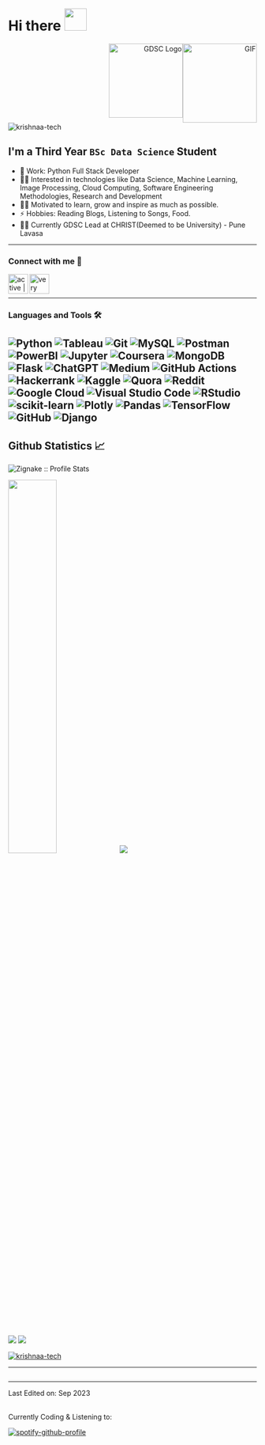 # Hi there <img width="45px" src="https://camo.githubusercontent.com/52f613ba340da0234fa3754325112a6533af65a3/68747470733a2f2f6d656469612e74656e6f722e636f6d2f696d616765732f33623338386665303364613237316432363734666166383565623763336663642f74656e6f722e676966" />

<div style="display: flex; justify-content: flex-end;text-align: right;">
  <img style="margin-left: auto;" src="https://dscvit.com/images/dsc-logo-square.svg" width="150" height="150" alt="GDSC Logo"> 
  <img alt="GIF" height="160px" src="https://media.giphy.com/media/du3J3cXyzhj75IOgvA/giphy.gif" width="150" height="150" />
</div>

<div style="text-align:left;"> 
  <img src="https://komarev.com/ghpvc/?username=krishnaa-tech&label=Profile%20views&color=0e75b6&style=flat" alt="krishnaa-tech" />
</div>


## I'm a Third Year `BSc Data Science` Student 		 

- 🏢 Work: Python Full Stack Developer
- 👨‍💻 Interested in technologies like  Data Science, Machine Learning, Image Processing, Cloud Computing, Software Engineering Methodologies, Research and Development
- 💪🏼 Motivated to learn, grow and inspire as much as possible.
- ⚡ Hobbies: Reading Blogs, Listening to Songs, Food.
- 🧑‍🎓 Currently GDSC Lead at CHRIST(Deemed to be University) - Pune Lavasa 
  
---
### Connect with me 📝

[<img align="left" alt="active | Email" height="40px" src="https://img.icons8.com/fluency/48/000000/email-open.png" />][email]
[<img align="left" alt="very active | LinkedIn" height="40px" src="https://img.icons8.com/color/48/000000/linkedin.png"/>][linkedin]

<br/>
<br/>

---

### Languages and Tools 🛠 

![Python](https://img.shields.io/badge/Python-FFD43B?style=for-the-badge&logo=python&logoColor=blue)
![Tableau](https://img.shields.io/badge/Tableau-E97627?style=for-the-badge&logo=Tableau&logoColor=white)
![Git](https://img.shields.io/badge/-Git-%23F05032?style=for-the-badge&logo=git&logoColor=%23ffffff)
![MySQL](https://img.shields.io/badge/MySQL-005C84?style=for-the-badge&logo=mysql&logoColor=white)
![Postman](https://img.shields.io/badge/Postman-FF6C37?style=for-the-badge&logo=Postman&logoColor=white)
![PowerBI](https://img.shields.io/badge/PowerBI-F2C811?style=for-the-badge&logo=Power%20BI&logoColor=white)
![Jupyter](https://img.shields.io/badge/Jupyter-F37626.svg?&style=for-the-badge&logo=Jupyter&logoColor=white)
![Coursera](https://img.shields.io/badge/Coursera-0056D2?style=for-the-badge&logo=Coursera&logoColor=white)
![MongoDB](https://img.shields.io/badge/MongoDB-4EA94B?style=for-the-badge&logo=mongodb&logoColor=white)
![Flask](https://img.shields.io/badge/flask-%23000.svg?style=for-the-badge&logo=flask&logoColor=white)
![ChatGPT](https://img.shields.io/badge/chatGPT-74aa9c?style=for-the-badge&logo=openai&logoColor=white)
![Medium](https://img.shields.io/badge/Medium-12100E?style=for-the-badge&logo=medium&logoColor=white)
![GitHub Actions](https://img.shields.io/badge/github%20actions-%232671E5.svg?style=for-the-badge&logo=githubactions&logoColor=white)
![Hackerrank](https://img.shields.io/badge/-Hackerrank-2EC866?style=for-the-badge&logo=HackerRank&logoColor=white)
![Kaggle](https://img.shields.io/badge/Kaggle-035a7d?style=for-the-badge&logo=kaggle&logoColor=white)
![Quora](https://img.shields.io/badge/Quora-%23B92B27.svg?style=for-the-badge&logo=Quora&logoColor=white)
![Reddit](https://img.shields.io/badge/Reddit-%23FF4500.svg?style=for-the-badge&logo=Reddit&logoColor=white)
![Google Cloud](https://img.shields.io/badge/GoogleCloud-%234285F4.svg?style=for-the-badge&logo=google-cloud&logoColor=white)
![Visual Studio Code](https://img.shields.io/badge/Visual%20Studio%20Code-0078d7.svg?style=for-the-badge&logo=visual-studio-code&logoColor=white)
![RStudio](https://img.shields.io/badge/RStudio-4285F4?style=for-the-badge&logo=rstudio&logoColor=white)
![scikit-learn](https://img.shields.io/badge/scikit--learn-%23F7931E.svg?style=for-the-badge&logo=scikit-learn&logoColor=white)
![Plotly](https://img.shields.io/badge/Plotly-%233F4F75.svg?style=for-the-badge&logo=plotly&logoColor=white)
![Pandas](https://img.shields.io/badge/pandas-%23150458.svg?style=for-the-badge&logo=pandas&logoColor=white)
![TensorFlow](https://img.shields.io/badge/TensorFlow-%23FF6F00.svg?style=for-the-badge&logo=TensorFlow&logoColor=white)
![GitHub](https://img.shields.io/badge/github-%23121011.svg?style=for-the-badge&logo=github&logoColor=white)
![Django](https://img.shields.io/badge/Django-092E20?style=for-the-badge&logo=django&logoColor=green)
---


<h2> Github Statistics 📈 </h2>

<p><img src="https://github-readme-stats-sigma-five.vercel.app/api?username=Krishnaa-tech&show_icons=true&theme=dracula" alt="Zignake :: Profile Stats" /></p>
<!-- <img src="https://github-readme-stats-sigma-five.vercel.app/api/top-langs/?username=Krishnaa-tech&hide_border=true&theme=tokyonight" alt="Top Languages" width="24%"/></p> -->
<p>
<img width="44%" src="https://github-readme-streak-stats.herokuapp.com/?user=Krishnaa-tech&theme=radical&cache_seconds=30&hide_border=true"/>
<img src="https://github-profile-summary-cards.vercel.app/api/cards/profile-details?username=Krishnaa-tech&theme=radical"/>

![](http://github-profile-summary-cards.vercel.app/api/cards/repos-per-language?username=Krishnaa-tech&theme=dracula) 
![](http://github-profile-summary-cards.vercel.app/api/cards/most-commit-language?username=Krishnaa-tech&theme=dracula)
</p>




<p align="left"> 
  <a href="https://github.com/ryo-ma/github-profile-trophy">
    <img src="https://github-profile-trophy.vercel.app/?username=krishnaa-tech&theme=onedark" alt="krishnaa-tech" />
  </a> 
  
[linkedin]: https://www.linkedin.com/in/gk321
[email]: <mailto: goyal.krish0522@gmail.com>
---


<!--START_SECTION:waka-->
```txt

```

<!--END_SECTION:waka-->

---

Last Edited on: Sep 2023


<br>
Currently Coding & Listening to:

[![spotify-github-profile](https://spotify-github-profile.vercel.app/api/view?uid=3173znppjgcv7kvcodycbyj4jd5i&cover_image=true&theme=natemoo-re&show_offline=false&background_color=121212&interchange=false&bar_color=53b14f&bar_color_cover=false)](https://spotify-github-profile.vercel.app/api/view?uid=3173znppjgcv7kvcodycbyj4jd5i&redirect=true)
